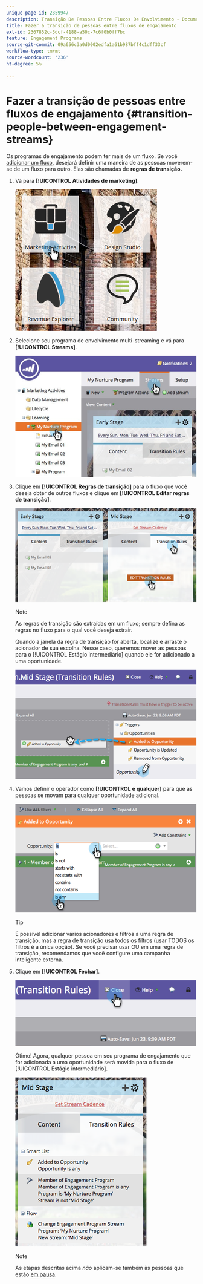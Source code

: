 ```yaml
---
unique-page-id: 2359947
description: Transição De Pessoas Entre Fluxos De Envolvimento - Documentação Do Marketo - Documentação Do Produto
title: Fazer a transição de pessoas entre fluxos de engajamento
exl-id: 2367852c-3dcf-4188-a50c-7c6f0b0ff7bc
feature: Engagement Programs
source-git-commit: 09a656c3a0d0002edfa1a61b987bff4c1dff33cf
workflow-type: tm+mt
source-wordcount: '236'
ht-degree: 5%

---
```


# Fazer a transição de pessoas entre fluxos de engajamento {#transition-people-between-engagement-streams}

Os programas de engajamento podem ter mais de um fluxo. Se você [adicionar um fluxo](/help/marketo/product-docs/email-marketing/drip-nurturing/creating-an-engagement-program/add-a-stream.md), desejará definir uma maneira de as pessoas moverem-se de um fluxo para outro. Elas são chamadas de **regras de transição.**

1. Vá para **[!UICONTROL Atividades de marketing]**.

   ![](assets/ma.png)

1. Selecione seu programa de envolvimento multi-streaming e vá para **[!UICONTROL Streams]**.

   ![](assets/multistream.jpg)

1. Clique em **[!UICONTROL Regras de transição]** para o fluxo que você deseja obter de outros fluxos e clique em **[!UICONTROL Editar regras de transição]**.

   ![](assets/image2014-9-15-18-3a10-3a18.png)

   >[!NOTE]
   >
   >As regras de transição são extraídas em um fluxo; sempre defina as regras no fluxo para o qual você deseja extrair.

   Quando a janela da regra de transição for aberta, localize e arraste o acionador de sua escolha. Nesse caso, queremos mover as pessoas para o [!UICONTROL Estágio intermediário] quando ele for adicionado a uma oportunidade.

   ![](assets/image2014-9-15-18-3a10-3a46.png)

1. Vamos definir o operador como **[!UICONTROL é qualquer]** para que as pessoas se movam para qualquer oportunidade adicional.

   ![](assets/image2014-9-15-18-3a11-3a14.png)

   >[!TIP]
   >
   >É possível adicionar vários acionadores e filtros a uma regra de transição, mas a regra de transição usa todos os filtros (usar TODOS os filtros é a única opção). Se você precisar usar OU em uma regra de transição, recomendamos que você configure uma campanha inteligente externa.

1. Clique em **[!UICONTROL Fechar]**.

   ![](assets/image2014-9-15-18-3a11-3a23.png)

   Ótimo! Agora, qualquer pessoa em seu programa de engajamento que for adicionada a uma oportunidade será movida para o fluxo de [!UICONTROL Estágio intermediário].

   ![](assets/image2014-9-15-18-3a11-3a29.png)

   >[!NOTE]
   >
   >As etapas descritas acima *não* aplicam-se também às pessoas que estão [em pausa](/help/marketo/product-docs/email-marketing/drip-nurturing/using-engagement-programs/pause-people-in-an-engagement-program.md).
